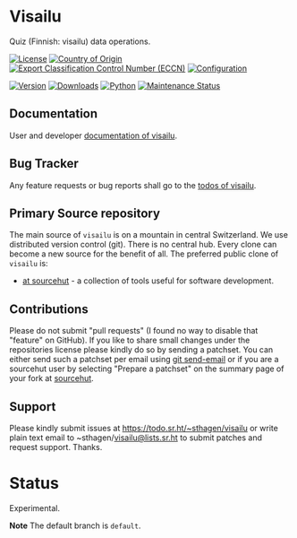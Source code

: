 # Visailu 

Quiz (Finnish: visailu) data operations.

[![License](https://git.sr.ht/~sthagen/visailu/blob/default/docs/badges/license-spdx-mit.svg)](https://git.sr.ht/~sthagen/visailu/tree/default/item/LICENSE)
[![Country of Origin](https://git.sr.ht/~sthagen/visailu/blob/default/docs/badges/country-of-origin-name-switzerland-neutral.svg)](https://git.sr.ht/~sthagen/visailu/tree/default/item/COUNTRY-OF-ORIGIN)
[![Export Classification Control Number (ECCN)](https://git.sr.ht/~sthagen/visailu/blob/default/docs/badges/export-control-classification-number_eccn-ear99-neutral.svg)](https://git.sr.ht/~sthagen/visailu/tree/default/item/EXPORT-CONTROL-CLASSIFICATION-NUMBER)
[![Configuration](https://git.sr.ht/~sthagen/visailu/blob/default/docs/badges/configuration-sbom.svg)](https://git.sr.ht/~sthagen/visailu/tree/default/item/docs/third-party/README.md)

[![Version](https://git.sr.ht/~sthagen/visailu/blob/default/docs/badges/latest-release.svg)](https://pypi.python.org/pypi/visailu/)
[![Downloads](https://git.sr.ht/~sthagen/visailu/blob/default/docs/badges/downloads-per-month.svg)](https://pepy.tech/project/visailu)
[![Python](https://git.sr.ht/~sthagen/visailu/blob/default/docs/badges/python-versions.svg)](https://pypi.python.org/pypi/visailu/)
[![Maintenance Status](https://git.sr.ht/~sthagen/visailu/blob/default/docs/badges/commits-per-year.svg)](https://git.sr.ht/~sthagen/visailu/log)

## Documentation

User and developer [documentation of visailu](https://codes.dilettant.life/docs/visailu).

## Bug Tracker

Any feature requests or bug reports shall go to the [todos of visailu](https://todo.sr.ht/~sthagen/visailu).

## Primary Source repository

The main source of `visailu` is on a mountain in central Switzerland.
We use distributed version control (git).
There is no central hub.
Every clone can become a new source for the benefit of all.
The preferred public clone of `visailu` is:

* [at sourcehut](https://git.sr.ht/~sthagen/visailu) - a collection of tools useful for software development.

## Contributions

Please do not submit "pull requests" (I found no way to disable that "feature" on GitHub).
If you like to share small changes under the repositories license please kindly do so by sending a patchset.
You can either send such a patchset per email using [git send-email](https://git-send-email.io) or
if you are a sourcehut user by selecting "Prepare a patchset" on the summary page of your fork at [sourcehut](https://git.sr.ht/).

## Support

Please kindly submit issues at https://todo.sr.ht/~sthagen/visailu or write plain text email to ~sthagen/visailu@lists.sr.ht to submit patches and request support. Thanks.

# Status

Experimental.

**Note** The default branch is `default`.
